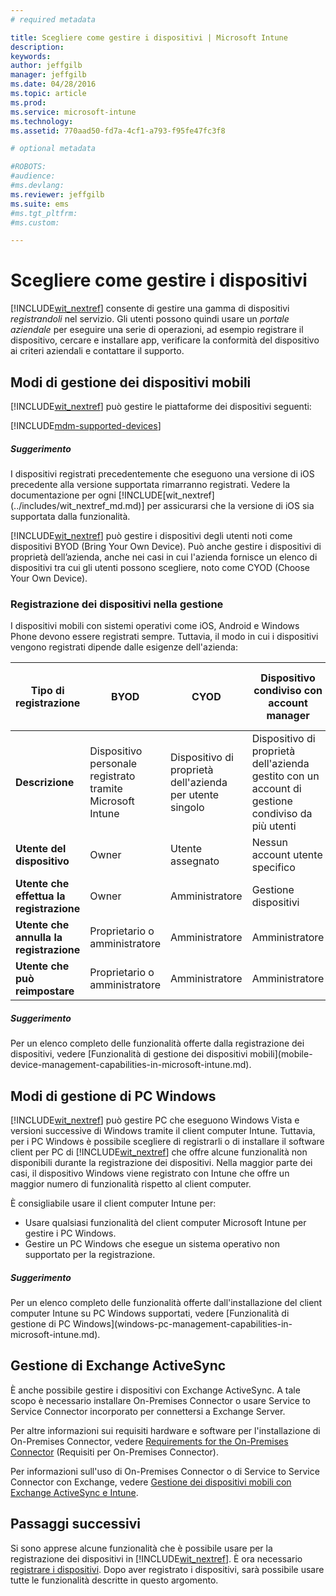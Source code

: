 ```yaml
---
# required metadata

title: Scegliere come gestire i dispositivi | Microsoft Intune
description:
keywords:
author: jeffgilb
manager: jeffgilb
ms.date: 04/28/2016
ms.topic: article
ms.prod:
ms.service: microsoft-intune
ms.technology:
ms.assetid: 770aad50-fd7a-4cf1-a793-f95fe47fc3f8

# optional metadata

#ROBOTS:
#audience:
#ms.devlang:
ms.reviewer: jeffgilb
ms.suite: ems
#ms.tgt_pltfrm:
#ms.custom:

---
```


# Scegliere come gestire i dispositivi
[!INCLUDE[wit_nextref](../includes/wit_nextref_md.md)] consente di gestire una gamma di dispositivi *registrandoli* nel servizio. Gli utenti possono quindi usare un *portale aziendale* per eseguire una serie di operazioni, ad esempio registrare il dispositivo, cercare e installare app, verificare la conformità del dispositivo ai criteri aziendali e contattare il supporto.

## Modi di gestione dei dispositivi mobili
[!INCLUDE[wit_nextref](../includes/wit_nextref_md.md)] può gestire le piattaforme dei dispositivi seguenti:

[!INCLUDE[mdm-supported-devices](../includes/mdm-supported-devices.md)]

<div class="alert alert-tip">
  <h5><span class="icon-tip"></span> Suggerimento</h5>
  <p>I dispositivi registrati precedentemente che eseguono una versione di iOS precedente alla versione supportata rimarranno registrati. Vedere la documentazione per ogni [!INCLUDE[wit_nextref](../includes/wit_nextref_md.md)] per assicurarsi che la versione di iOS sia supportata dalla funzionalità.</p>
</div>

[!INCLUDE[wit_nextref](../includes/wit_nextref_md.md)] può gestire i dispositivi degli utenti noti come dispositivi BYOD (Bring Your Own Device). Può anche gestire i dispositivi di proprietà dell’azienda, anche nei casi in cui l'azienda fornisce un elenco di dispositivi tra cui gli utenti possono scegliere, noto come CYOD (Choose Your Own Device).

### Registrazione dei dispositivi nella gestione
I dispositivi mobili con sistemi operativi come iOS, Android e Windows Phone devono essere registrati sempre. Tuttavia, il modo in cui i dispositivi vengono registrati dipende dalle esigenze dell'azienda:

|Tipo di registrazione|BYOD|CYOD|Dispositivo condiviso con account manager|Dispositivo condiviso senza account utente|
|-------------------|--------|--------|--------------------------------------|----------------------------------------|
|**Descrizione**|Dispositivo personale registrato tramite Microsoft Intune|Dispositivo di proprietà dell'azienda per utente singolo|Dispositivo di proprietà dell'azienda gestito con un account di gestione condiviso da più utenti|Dispositivo di proprietà dell'azienda senza utente associato e usato da molti utenti.|
|**Utente del dispositivo**|Owner|Utente assegnato|Nessun account utente specifico|Nessun utente specifico|
|**Utente che effettua la registrazione**|Owner|Amministratore|Gestione dispositivi|Qualsiasi utente|
|**Utente che annulla la registrazione**|Proprietario o amministratore|Amministratore|Amministratore|Amministratore|
|**Utente che può reimpostare**|Proprietario o amministratore|Amministratore|Amministratore|Amministratore|

<div class="alert alert-tip">
  <h5><span class="icon-tip"></span> Suggerimento</h5>
  <p>Per un elenco completo delle funzionalità offerte dalla registrazione dei dispositivi, vedere [Funzionalità di gestione dei dispositivi mobili](mobile-device-management-capabilities-in-microsoft-intune.md).</p>
</div>



## Modi di gestione di PC Windows
[!INCLUDE[wit_nextref](../includes/wit_nextref_md.md)] può gestire PC che eseguono Windows Vista e versioni successive di Windows tramite il client computer Intune. Tuttavia, per i PC Windows è possibile scegliere di registrarli o di installare il software client per PC di [!INCLUDE[wit_nextref](../includes/wit_nextref_md.md)] che offre alcune funzionalità non disponibili durante la registrazione dei dispositivi. Nella maggior parte dei casi, il dispositivo Windows viene registrato con Intune che offre un maggior numero di funzionalità rispetto al client computer.

È consigliabile usare il client computer Intune per:
<ul>
<li>Usare qualsiasi funzionalità del client computer Microsoft Intune per gestire i PC Windows.</li>
<li>Gestire un PC Windows che esegue un sistema operativo non supportato per la registrazione.</li>
</ul>

<div class="alert alert-tip">
  <h5><span class="icon-tip"></span> Suggerimento</h5>
  <p>Per un elenco completo delle funzionalità offerte dall'installazione del client computer Intune su PC Windows supportati, vedere [Funzionalità di gestione di PC Windows](windows-pc-management-capabilities-in-microsoft-intune.md).</p>
</div>

## Gestione di Exchange ActiveSync
È anche possibile gestire i dispositivi con Exchange ActiveSync. A tale scopo è necessario installare On-Premises Connector o usare Service to Service Connector incorporato per connettersi a Exchange Server.

Per altre informazioni sui requisiti hardware e software per l'installazione di On-Premises Connector, vedere [Requirements for the On-Premises Connector](../deploy-use/intune-on-premises-exchange-connector#requirements-for-the-on-premises-connector) (Requisiti per On-Premises Connector).

Per informazioni sull'uso di On-Premises Connector o di Service to Service Connector con Exchange, vedere [Gestione dei dispositivi mobili con Exchange ActiveSync e Intune](../deploy-use/mobile-device-management-with-exchange-activesync-and-microsoft-intune).



## Passaggi successivi
Si sono apprese alcune funzionalità che è possibile usare per la registrazione dei dispositivi in [!INCLUDE[wit_nextref](../includes/wit_nextref_md.md)]. È ora necessario [registrare i dispositivi](../deploy-use/enroll-devices-in-microsoft-intune). Dopo aver registrato i dispositivi, sarà possibile usare tutte le funzionalità descritte in questo argomento. <!--lindavr: There's a logical flaw in our "get to know/get started" content. You can take the path in this topic or you can take the path in the What to know before your get started topic. And they don't cover the same ground. -->


<!--HONumber=May16_HO4-->


